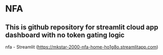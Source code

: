 # NFA

## This is github repository for streamlit cloud app dashboard with no token gating logic
nfa - Streamlit (https://mkstar-2000-nfa-home-ho1g8o.streamlitapp.com)
